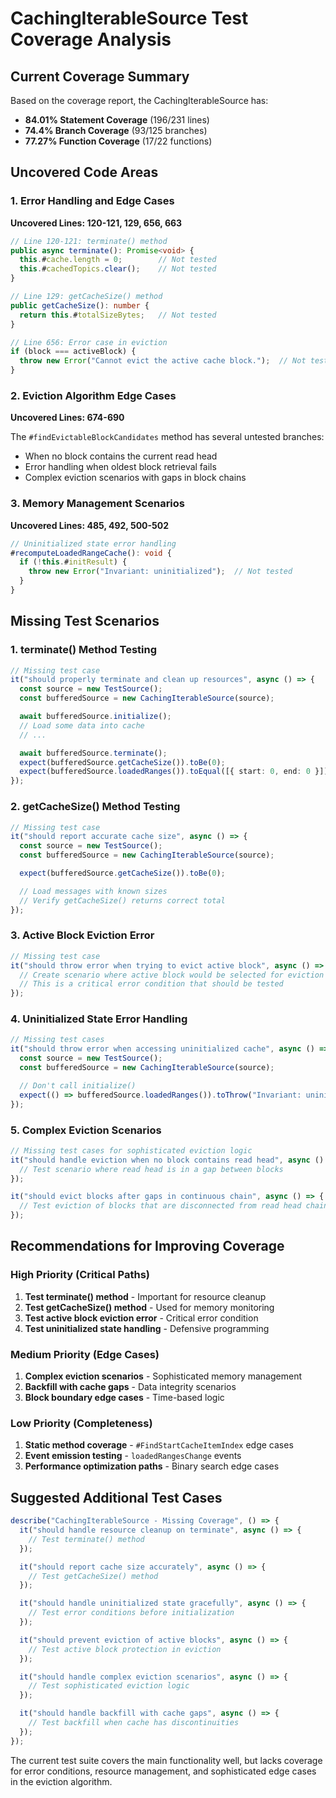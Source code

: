 # CachingIterableSource Test Coverage Analysis

## Current Coverage Summary

Based on the coverage report, the CachingIterableSource has:

- **84.01% Statement Coverage** (196/231 lines)
- **74.4% Branch Coverage** (93/125 branches)
- **77.27% Function Coverage** (17/22 functions)

## Uncovered Code Areas

### 1. Error Handling and Edge Cases

**Uncovered Lines: 120-121, 129, 656, 663**

```typescript
// Line 120-121: terminate() method
public async terminate(): Promise<void> {
  this.#cache.length = 0;        // Not tested
  this.#cachedTopics.clear();    // Not tested
}

// Line 129: getCacheSize() method
public getCacheSize(): number {
  return this.#totalSizeBytes;   // Not tested
}

// Line 656: Error case in eviction
if (block === activeBlock) {
  throw new Error("Cannot evict the active cache block.");  // Not tested
}
```

### 2. Eviction Algorithm Edge Cases

**Uncovered Lines: 674-690**

The `#findEvictableBlockCandidates` method has several untested branches:

- When no block contains the current read head
- Error handling when oldest block retrieval fails
- Complex eviction scenarios with gaps in block chains

### 3. Memory Management Scenarios

**Uncovered Lines: 485, 492, 500-502**

```typescript
// Uninitialized state error handling
#recomputeLoadedRangeCache(): void {
  if (!this.#initResult) {
    throw new Error("Invariant: uninitialized");  // Not tested
  }
}
```

## Missing Test Scenarios

### 1. **terminate() Method Testing**

```typescript
// Missing test case
it("should properly terminate and clean up resources", async () => {
  const source = new TestSource();
  const bufferedSource = new CachingIterableSource(source);

  await bufferedSource.initialize();
  // Load some data into cache
  // ...

  await bufferedSource.terminate();
  expect(bufferedSource.getCacheSize()).toBe(0);
  expect(bufferedSource.loadedRanges()).toEqual([{ start: 0, end: 0 }]);
});
```

### 2. **getCacheSize() Method Testing**

```typescript
// Missing test case
it("should report accurate cache size", async () => {
  const source = new TestSource();
  const bufferedSource = new CachingIterableSource(source);

  expect(bufferedSource.getCacheSize()).toBe(0);

  // Load messages with known sizes
  // Verify getCacheSize() returns correct total
});
```

### 3. **Active Block Eviction Error**

```typescript
// Missing test case
it("should throw error when trying to evict active block", async () => {
  // Create scenario where active block would be selected for eviction
  // This is a critical error condition that should be tested
});
```

### 4. **Uninitialized State Error Handling**

```typescript
// Missing test cases
it("should throw error when accessing uninitialized cache", async () => {
  const source = new TestSource();
  const bufferedSource = new CachingIterableSource(source);

  // Don't call initialize()
  expect(() => bufferedSource.loadedRanges()).toThrow("Invariant: uninitialized");
});
```

### 5. **Complex Eviction Scenarios**

```typescript
// Missing test cases for sophisticated eviction logic
it("should handle eviction when no block contains read head", async () => {
  // Test scenario where read head is in a gap between blocks
});

it("should evict blocks after gaps in continuous chain", async () => {
  // Test eviction of blocks that are disconnected from read head chain
});
```

## Recommendations for Improving Coverage

### High Priority (Critical Paths)

1. **Test terminate() method** - Important for resource cleanup
2. **Test getCacheSize() method** - Used for memory monitoring
3. **Test active block eviction error** - Critical error condition
4. **Test uninitialized state handling** - Defensive programming

### Medium Priority (Edge Cases)

1. **Complex eviction scenarios** - Sophisticated memory management
2. **Backfill with cache gaps** - Data integrity scenarios
3. **Block boundary edge cases** - Time-based logic

### Low Priority (Completeness)

1. **Static method coverage** - `#FindStartCacheItemIndex` edge cases
2. **Event emission testing** - `loadedRangesChange` events
3. **Performance optimization paths** - Binary search edge cases

## Suggested Additional Test Cases

```typescript
describe("CachingIterableSource - Missing Coverage", () => {
  it("should handle resource cleanup on terminate", async () => {
    // Test terminate() method
  });

  it("should report cache size accurately", async () => {
    // Test getCacheSize() method
  });

  it("should handle uninitialized state gracefully", async () => {
    // Test error conditions before initialization
  });

  it("should prevent eviction of active blocks", async () => {
    // Test active block protection in eviction
  });

  it("should handle complex eviction scenarios", async () => {
    // Test sophisticated eviction logic
  });

  it("should handle backfill with cache gaps", async () => {
    // Test backfill when cache has discontinuities
  });
});
```

The current test suite covers the main functionality well, but lacks coverage for error conditions, resource management, and sophisticated edge cases in the eviction algorithm.
